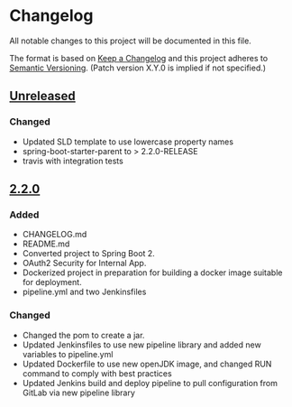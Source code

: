 # Changelog
All notable changes to this project will be documented in this file.

The format is based on [Keep a Changelog](http://keepachangelog.com/en/1.0.0/)
and this project adheres to [Semantic Versioning](http://semver.org/spec/v2.0.0.html). (Patch version X.Y.0 is implied if not specified.)

## [Unreleased](https://github.com/NWQMC/qw_portal_services/compare/qw_portal_services-2.0.0...master)
### Changed
- Updated SLD template to use lowercase property names
- spring-boot-starter-parent to > 2.2.0-RELEASE
- travis with integration tests

## [2.2.0](https://github.com/NWQMC/qw_portal_services/compare/qw_portal_services-1.4...qw_portal_services-2.2.0)

### Added
- CHANGELOG.md
- README.md
- Converted project to Spring Boot 2.
- OAuth2 Security for Internal App.
- Dockerized project in preparation for building a docker image suitable for deployment.
- pipeline.yml and two Jenkinsfiles

### Changed
- Changed the pom to create a jar.
- Updated Jenkinsfiles to use new pipeline library and added new variables to pipeline.yml
- Updated Dockerfile to use new openJDK image, and changed RUN command to comply with best practices
- Updated Jenkins build and deploy pipeline to pull configuration from GitLab via new pipeline library

